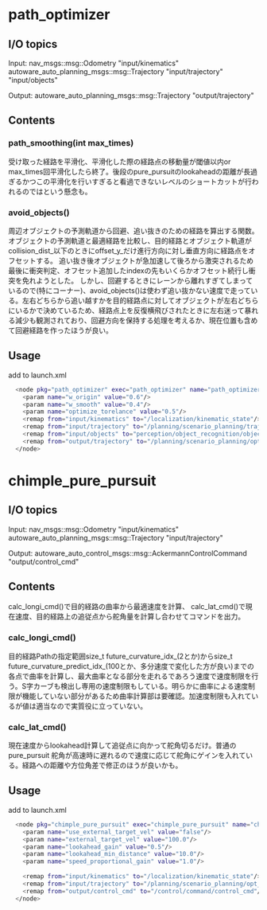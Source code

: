 # path_optimizer
## I/O topics
Input:
nav_msgs::msg::Odometry "input/kinematics" 
autoware_auto_planning_msgs::msg::Trajectory "input/trajectory"
 "input/objects"

Output:
autoware_auto_planning_msgs::msg::Trajectory "output/trajectory"

## Contents
### path_smoothing(int max_times) 
受け取った経路を平滑化、平滑化した際の経路点の移動量が閾値以内or max_times回平滑化したら終了。後段のpure_pursuitのlookaheadの距離が長過ぎるかつこの平滑化を行いすぎると看過できないレベルのショートカットが行われるのではという懸念も。

### avoid_objects() 
周辺オブジェクトの予測軌道から回避、追い抜きのための経路を算出する関数。
オブジェクトの予測軌道と最適経路を比較し、目的経路とオブジェクト軌道がcollision_dist_以下のときにoffset_y_だけ進行方向に対し垂直方向に経路点をオフセットする。
追い抜き後オブジェクトが急加速して後ろから激突されるため最後に衝突判定、オフセット追加したindexの先もいくらかオフセット続行し衝突を免れようとした。
しかし、回避するときにレーンから離れすぎてしまっているので(特にコーナー)、avoid_objects()は使わず追い抜かない速度で走っている。左右どちらから追い越すかを目的経路点に対してオブジェクトが左右どちらにいるかで決めているため、経路点上を反復横飛びされたときに左右迷って暴れる減少も観測されており、回避方向を保持する処理を考えるか、現在位置も含めて回避経路を作ったほうが良い。

## Usage
add to launch.xml
```bash
  <node pkg="path_optimizer" exec="path_optimizer" name="path_optimizer" output="screen">
    <param name="w_origin" value="0.6"/>
    <param name="w_smooth" value="0.4"/>
    <param name="optimize_torelance" value="0.5"/>
    <remap from="input/kinematics" to="/localization/kinematic_state"/>
    <remap from="input/trajectory" to="/planning/scenario_planning/trajectory"/>
    <remap from="input/objects" to="perception/object_recognition/objects"/>
    <remap from="output/trajectory" to="/planning/scenario_planning/opt_trajectory"/>
  </node>
```

# chimple_pure_pursuit
## I/O topics
Input:
nav_msgs::msg::Odometry "input/kinematics"
autoware_auto_planning_msgs::msg::Trajectory "input/trajectory"

Output:
autoware_auto_control_msgs::msg::AckermannControlCommand "output/control_cmd"

## Contents
calc_longi_cmd()で目的経路の曲率から最適速度を計算、
calc_lat_cmd()で現在速度、目的経路上の追従点から舵角量を計算し合わせてコマンドを出力。

### calc_longi_cmd()
目的経路Pathの指定範囲size_t future_curvature_idx_(2とか)からsize_t future_curvature_predict_idx_(100とか、多分速度で変化した方が良い)までの各点で曲率を計算し、最大曲率となる部分を走れるであろう速度で速度制限を行う。S字カーブも検出し専用の速度制限もしている。明らかに曲率による速度制限が機能していない部分があるため曲率計算部は要確認。加速度制限も入れているが値は適当なので実質役に立っていない。

### calc_lat_cmd()
現在速度からlookahead計算して追従点に向かって舵角切るだけ。普通のpure_pursuit
舵角が高速時に遅れるので速度に応じて舵角にゲインを入れている。経路への距離や方位角差で修正のほうが良いかも。


## Usage
add to launch.xml
```bash
  <node pkg="chimple_pure_pursuit" exec="chimple_pure_pursuit" name="chimple_pure_pursuit_node" output="screen">
    <param name="use_external_target_vel" value="false"/>
    <param name="external_target_vel" value="100.0"/>
    <param name="lookahead_gain" value="0.5"/>
    <param name="lookahead_min_distance" value="10.0"/>
    <param name="speed_proportional_gain" value="1.0"/>
    
    <remap from="input/kinematics" to="/localization/kinematic_state"/>
    <remap from="input/trajectory" to="/planning/scenario_planning/opt_trajectory"/>
    <remap from="output/control_cmd" to="/control/command/control_cmd"/>
  </node>
```


